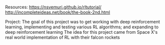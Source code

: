 Resources:
https://nsvemuri.github.io/rltutorial/
http://incompleteideas.net/book/the-book-2nd.html

Project: 
The goal of this project was to get working with deep reinforcement learning, implementing and testing various RL algorithms; and expanding to deep reinforcement learning
The idea for this project came from Space X's real world implementation of RL with their falcon rockets
